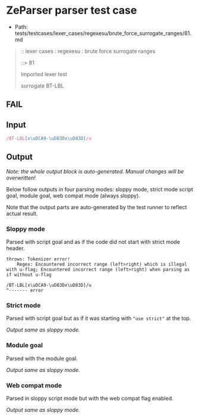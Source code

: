 # ZeParser parser test case

- Path: tests/testcases/lexer_cases/regexesu/brute_force_surrogate_ranges/81.md

> :: lexer cases : regexesu : brute force surrogate ranges
>
> ::> 81
>
> Imported lexer test
>
> surrogate BT-LBL

## FAIL

## Input

`````js
/BT-LBL[x\uDCA9-\uD83Dx\uD83D]/u
`````

## Output

_Note: the whole output block is auto-generated. Manual changes will be overwritten!_

Below follow outputs in four parsing modes: sloppy mode, strict mode script goal, module goal, web compat mode (always sloppy).

Note that the output parts are auto-generated by the test runner to reflect actual result.

### Sloppy mode

Parsed with script goal and as if the code did not start with strict mode header.

`````
throws: Tokenizer error!
    Regex: Encountered incorrect range (left>right) which is illegal with u-flag; Encountered incorrect range (left>right) when parsing as if without u-flag

/BT-LBL[x\uDCA9-\uD83Dx\uD83D]/u
^------- error
`````

### Strict mode

Parsed with script goal but as if it was starting with `"use strict"` at the top.

_Output same as sloppy mode._

### Module goal

Parsed with the module goal.

_Output same as sloppy mode._

### Web compat mode

Parsed in sloppy script mode but with the web compat flag enabled.

_Output same as sloppy mode._
